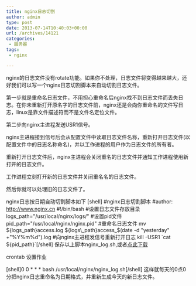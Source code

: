```yaml
---
title: nginx日志切割
author: admin
type: post
date: 2013-07-14T10:40:03+00:00
url: /archives/14121
categories:
 - 服务器
tags:
 - nginx

---
```

nginx的日志文件没有rotate功能。如果你不处理，日志文件将变得越来越大，还好我们可以写一个nginx日志切割脚本来自动切割日志文件。

第一步就是重命名日志文件，不用担心重命名后nginx找不到日志文件而丢失日志。在你未重新打开原名字的日志文件前，nginx还是会向你重命名的文件写日志，linux是靠文件描述符而不是文件名定位文件。

第二步向nginx主进程发送USR1信号。

nginx主进程接到信号后会从配置文件中读取日志文件名称，重新打开日志文件(以配置文件中的日志名称命名)，并以工作进程的用户作为日志文件的所有者。

重新打开日志文件后，nginx主进程会关闭重名的日志文件并通知工作进程使用新打开的日志文件。

工作进程立刻打开新的日志文件并关闭重名名的日志文件。

然后你就可以处理旧的日志文件了。

nginx日志按日期自动切割脚本如下
[shell]
#nginx日志切割脚本
#author: http://www.nginx.cn
#!/bin/bash
#设置日志文件存放目录
logs_path="/usr/local/nginx/logs/"
#设置pid文件
pid_path="/usr/local/nginx/nginx.pid"
#重命名日志文件
mv ${logs\_path}access.log ${logs\_path}access_$(date -d "yesterday" +"%Y%m%d").log
#向nginx主进程发信号重新打开日志
kill -USR1 \`cat ${pid_path}\`[/shell]
保存以上脚本nginx_log.sh,或者[点此下载][1]

crontab 设置作业

[shell]0 0 \* \* * bash /usr/local/nginx/nginx_log.sh[/shell]
这样就每天的0点0分把nginx日志重命名为日期格式，并重新生成今天的新日志文件。

 [1]: http://www.nginx.cn/wp-content/uploads/nginx_log.sh "nginx日志切割脚本"